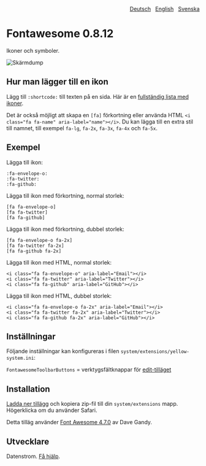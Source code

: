 <p align="right"><a href="README-de.md">Deutsch</a> &nbsp; <a href="README.md">English</a> &nbsp; <a href="README-sv.md">Svenska</a></p>

Fontawesome 0.8.12
==================
Ikoner och symboler.

![Skärmdump](fontawesome-screenshot.jpg?raw=true)

## Hur man lägger till en ikon

Lägg till `:shortcode:` till texten på en sida. Här är en [fullständig lista med ikoner](https://fontawesome.com/icons).

Det är också möjligt att skapa en `[fa]` förkortning eller använda HTML `<i class="fa fa-name" aria-label="name"></i>`. Du kan lägga till en extra stil till namnet, till exempel `fa-lg`, `fa-2x`, `fa-3x`, `fa-4x` och `fa-5x`.

## Exempel

Lägga till ikon:

    :fa-envelope-o:
    :fa-twitter:
    :fa-github:

Lägga till ikon med förkortning, normal storlek:

    [fa fa-envelope-o]
    [fa fa-twitter]
    [fa fa-github]
    
Lägga till ikon med förkortning, dubbel storlek:

    [fa fa-envelope-o fa-2x]
    [fa fa-twitter fa-2x]
    [fa fa-github fa-2x]

Lägga till ikon med HTML, normal storlek:

    <i class="fa fa-envelope-o" aria-label="Email"></i>
    <i class="fa fa-twitter" aria-label="Twitter"></i>
    <i class="fa fa-github" aria-label="GitHub"></i>

Lägga till ikon med HTML, dubbel storlek:

    <i class="fa fa-envelope-o fa-2x" aria-label="Email"></i>
    <i class="fa fa-twitter fa-2x" aria-label="Twitter"></i>
    <i class="fa fa-github fa-2x" aria-label="GitHub"></i>

## Inställningar

Följande inställningar kan konfigureras i filen `system/extensions/yellow-system.ini`:

`FontawesomeToolbarButtons` = verktygsfältknappar för [edit-tilläget](https://github.com/datenstrom/yellow-extensions/tree/master/source/edit/README-sv.md)  

## Installation

[Ladda ner tillägg](https://github.com/datenstrom/yellow-extensions/raw/master/zip/fontawesome.zip) och kopiera zip-fil till din `system/extensions` mapp. Högerklicka om du använder Safari.

Detta tilläg använder [Font Awesome 4.7.0](https://github.com/FortAwesome/Font-Awesome) av Dave Gandy.

## Utvecklare

Datenstrom. [Få hjälp](https://datenstrom.se/sv/yellow/help/).
